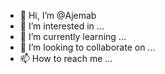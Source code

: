 - 👋 Hi, I’m @Ajemab
- 👀 I’m interested in ...
- 🌱 I’m currently learning ...
- 💞️ I’m looking to collaborate on ...
- 📫 How to reach me ...

<!---
Ajemab/Ajemab is a ✨ special ✨ repository because its `README.md` (this file) appears on your GitHub profile.
You can click the Preview link to take a look at your changes.
--->
